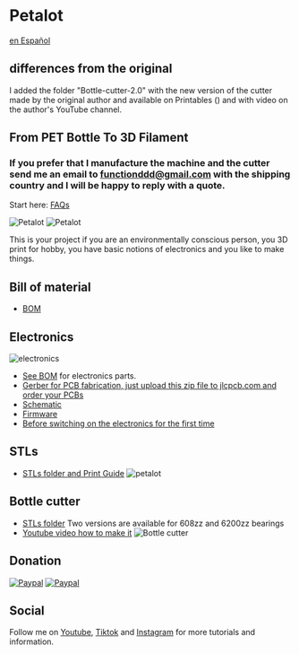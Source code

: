 # Petalot

[en Español](https://github.com/function3d/petalot/blob/master/LEEME.md)

## differences from the original ##
I added the folder "Bottle-cutter-2.0" with the new version of the cutter made by the original author and available on Printables () and with video on the author's YouTube channel.


## From PET Bottle To 3D Filament

### If you prefer that I manufacture the machine and the cutter send me an email to functionddd@gmail.com with the shipping country and I will be happy to reply with a quote. ###

Start here: [FAQs](https://function3d.xyz/)

![Petalot](https://github.com/function3d/petalot/raw/master/Media/petalot_v1.1.jpg)
![Petalot](https://github.com/function3d/petalot/raw/master/Media/petalot_v1.1_2.jpg)

This is your project if you are an environmentally conscious person, you 3D print for hobby, you have basic notions of electronics and you like to make things.

## Bill of material
 - [BOM](https://github.com/function3d/petalot/blob/master/BOM.md)

## Electronics

![electronics](https://github.com/function3d/petalot/raw/master/Schematic/electronics.jpg)
 - [See BOM](https://github.com/function3d/petalot/blob/master/BOM.md) for electronics parts.
 - [Gerber for PCB fabrication, just upload this zip file to jlcpcb.com and order your PCBs](https://github.com/function3d/petalot/raw/master/Schematic/Gerber_v1.1_2023-01-02.zip)
 - [Schematic](https://github.com/function3d/petalot/tree/master/Schematic)
 - [Firmware](https://github.com/function3d/petalot/tree/master/Firmware)
 - [Before switching on the electronics for the first time](https://github.com/function3d/petalot/blob/5b1d409dda7f66e7040381943212c45b0bf8b62b/before%20you%20switching%20on%20the%20electronics.md)
## STLs
 - [STLs folder and Print Guide](https://github.com/function3d/petalot/tree/master/STLs)
![petalot](https://github.com/function3d/petalot/raw/master/STLs/petalot_v1.1.png)
	 
## Bottle cutter
 - [STLs folder](https://github.com/function3d/petalot/tree/master/STLs) Two versions are available for 608zz and 6200zz bearings
 - [Youtube video how to make it](https://www.youtube.com/watch?v=eTBnhKWMYQk)
![Bottle cutter](https://github.com/function3d/petalot/raw/master/STLs/cutter.jpg)

## Donation
  [![Paypal](https://www.paypalobjects.com/en_US/i/btn/btn_donate_LG.gif)](https://www.paypal.com/donate/?hosted_button_id=CESEXLEFEU65Q)
  [![Paypal](https://i.imgur.com/SEshqeh.png)](https://www.paypal.com/donate/?hosted_button_id=CESEXLEFEU65Q)

## Social
  Follow me on [Youtube](https://www.youtube.com/channel/UC4UBuZ5YRTo5XYFUxdkmqkg), [Tiktok](https://www.tiktok.com/@function.3d) and [Instagram](https://www.instagram.com/function.3d/) for more tutorials and information.


